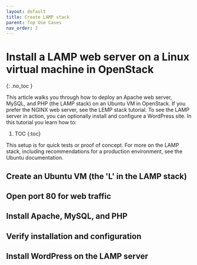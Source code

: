 ```yaml
---
layout: default
title: Create LAMP stack
parent: Top Use Cases
nav_order: 2
---
```


# Install a LAMP web server on a Linux virtual machine in OpenStack
{: .no_toc }

This article walks you through how to deploy an Apache web server, MySQL, and PHP (the LAMP stack) on an Ubuntu VM in OpenStack. If you prefer the NGINX web server, see the LEMP stack tutorial. To see the LAMP server in action, you can optionally install and configure a WordPress site. In this tutorial you learn how to:

1. TOC
{:toc}

This setup is for quick tests or proof of concept. For more on the LAMP stack, including recommendations for a production environment, see the Ubuntu documentation.

## Create an Ubuntu VM (the 'L' in the LAMP stack)

## Open port 80 for web traffic

## Install Apache, MySQL, and PHP

## Verify installation and configuration

## Install WordPress on the LAMP server
